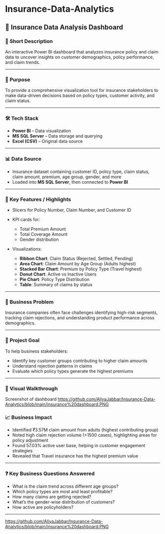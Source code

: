 # Insurance-Data-Analytics

## 🧾 Insurance Data Analysis Dashboard

### 📌 **Short Description**

An interactive Power BI dashboard that analyzes insurance policy and claim data to uncover insights on customer demographics, policy performance, and claim trends.

---

### 🎯 **Purpose**

To provide a comprehensive visualization tool for insurance stakeholders to make data-driven decisions based on policy types, customer activity, and claim status.

---

### 🛠 **Tech Stack**

* **Power BI** – Data visualization
* **MS SQL Server** – Data storage and querying
* **Excel (CSV)** – Original data source

---

### 📊 **Data Source**

* Insurance dataset containing customer ID, policy type, claim status, claim amount, premium, age group, gender, and more
* Loaded into **MS SQL Server**, then connected to **Power BI**

---

### 🌟 **Key Features / Highlights**

* Slicers for Policy Number, Claim Number, and Customer ID
* KPI cards for:

  * Total Premium Amount
  * Total Coverage Amount
  * Gender distribution
* Visualizations:

  * **Ribbon Chart**: Claim Status (Rejected, Settled, Pending)
  * **Area Chart**: Claim Amount by Age Group (Adults highest)
  * **Stacked Bar Chart**: Premium by Policy Type (Travel highest)
  * **Donut Chart**: Active vs Inactive Users
  * **Pie Chart**: Policy Type Distribution
  * **Table**: Summary of claims by status

---

### 🧠 **Business Problem**

Insurance companies often face challenges identifying high-risk segments, tracking claim rejections, and understanding product performance across demographics.

---

### 🎯 **Project Goal**

To help business stakeholders:

* Identify key customer groups contributing to higher claim amounts
* Understand rejection patterns in claims
* Evaluate which policy types generate the highest premiums

---

### 🧭 **Visual Walkthrough**
Screenshot of dashboard
https://github.com/AliyaJabbar/Insurance-Data-Analytics/blob/main/insurance%20dashboard.PNG



### 📈 **Business Impact**

* Identified ₹3.57M claim amount from adults (highest contributing group)
* Noted high claim rejection volume (>1500 cases), highlighting areas for policy adjustment
* Found 57.03% active user base, helping in customer engagement strategies
* Revealed that Travel insurance has the highest premium value

---

### ❓ **Key Business Questions Answered**

* What is the claim trend across different age groups?
* Which policy types are most and least profitable?
* How many claims are getting rejected?
* What’s the gender-wise distribution of customers?
* How active are policyholders?

---


https://github.com/AliyaJabbar/Insurance-Data-Analytics/blob/main/insurance%20dashboard.PNG
